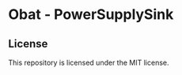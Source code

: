 Obat - PowerSupplySink
======================

License
-------

This repository is licensed under the MIT license.


